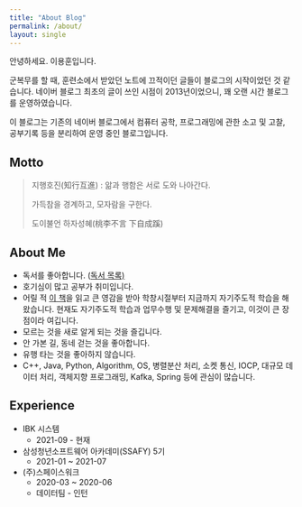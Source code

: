 ```yaml
---
title: "About Blog"
permalink: /about/
layout: single
---
```


안녕하세요. 이용훈입니다.

군복무를 할 때, 훈련소에서 받았던 노트에 끄적이던 글들이 블로그의 시작이었던 것 같습니다. 네이버 블로그 최초의 글이 쓰인 시점이 2013년이었으니, 꽤 오랜 시간 블로그를 운영하였습니다. 

이 블로그는 기존의 네이버 블로그에서 컴퓨터 공학, 프로그래밍에 관한 소고 및 고찰, 공부기록 등을 분리하여 운영 중인 블로그입니다.

## Motto

> 지행호진(知行互進) : 앎과 행함은 서로 도와 나아간다. 
>
> 가득참을 경계하고, 모자람을 구한다.
>
> 도이불언 하자성혜(桃李不言 下自成蹊)

## About Me

- 독서를 좋아합니다. ([독서 목록)](https://www.notion.so/ca602a1a35bc4ddb9ea316daf2cb5718?v=883f218af9d74b8692b5b52a9ee1c10c)
- 호기심이 많고 공부가 취미입니다.
- 어릴 적 [이 책](http://www.yes24.com/Product/Goods/2103920)을 읽고 큰 영감을 받아 학창시절부터 지금까지 자기주도적 학습을 해왔습니다. 현재도 자기주도적 학습과 업무수행 및 문제해결을 즐기고, 이것이 큰 장점이라 여깁니다. 
- 모르는 것을 새로 알게 되는 것을 즐깁니다.
- 안 가본 길, 동네 걷는 것을 좋아합니다.
- 유행 타는 것을 좋아하지 않습니다.
- C++, Java, Python, Algorithm, OS, 병렬분산 처리, 소켓 통신, IOCP, 대규모 데이터 처리, 객체지향 프로그래밍, Kafka, Spring 등에 관심이 많습니다. 

## Experience

- IBK 시스템
  - 2021-09 - 현재
- 삼성청년소프트웨어 아카데미(SSAFY) 5기
  - 2021-01 ~ 2021-07
- (주)스페이스워크
  - 2020-03 ~ 2020-06
  - 데이터팀 - 인턴
